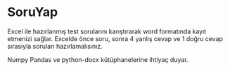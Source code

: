 # SoruYap
Excel ile hazırlanmış test sorularını karıştırarak word formatında kayıt etmenizi sağlar. Excelde önce soru, sonra 4 yanlış cevap ve 1 doğru cevap sırasıyla soruları hazırlamalısınız.

Numpy Pandas ve python-docx kütüphanelerine ihtiyaç duyar.
